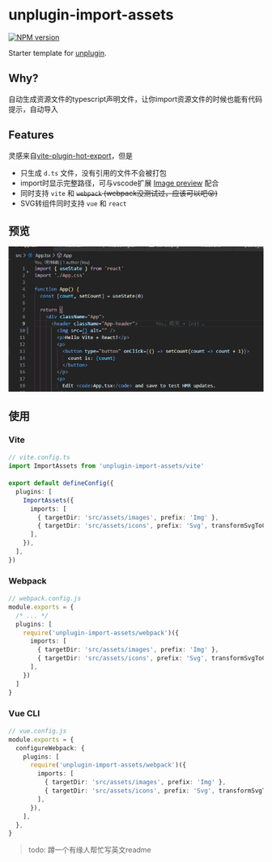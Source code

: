 # unplugin-import-assets

[![NPM version](https://img.shields.io/npm/v/unplugin-import-assets?color=a1b858&label=)](https://www.npmjs.com/package/unplugin-import-assets)

Starter template for [unplugin](https://github.com/unjs/unplugin).

## Why?

自动生成资源文件的typescript声明文件，让你import资源文件的时候也能有代码提示，自动导入

## Features

灵感来自[vite-plugin-hot-export](https://github.com/sudongyuer/vite-plugin-hot-export)，但是

- 只生成 `d.ts` 文件，没有引用的文件不会被打包
- import时显示完整路径，可与vscode扩展 [Image preview](https://marketplace.visualstudio.com/items?itemName=kisstkondoros.vscode-gutter-preview) 配合
- 同时支持 `vite` 和 ~~`webpack` (webpack没测试过，应该可以吧😛)~~
- SVG转组件同时支持 `vue` 和 `react`

## 预览

![预览图](./preview.gif)

## 使用


### Vite

```ts
// vite.config.ts
import ImportAssets from 'unplugin-import-assets/vite'

export default defineConfig({
  plugins: [
    ImportAssets({
      imports: [
        { targetDir: 'src/assets/images', prefix: 'Img' },
        { targetDir: 'src/assets/icons', prefix: 'Svg', transformSvgToComponent: true },
      ],
    }),
  ],
})
```


### Webpack

```ts
// webpack.config.js
module.exports = {
  /* ... */
  plugins: [
    require('unplugin-import-assets/webpack')({
      imports: [
        { targetDir: 'src/assets/images', prefix: 'Img' },
        { targetDir: 'src/assets/icons', prefix: 'Svg', transformSvgToComponent: true },
      ],
    })
  ]
}
```

### Vue CLI

```ts
// vue.config.js
module.exports = {
  configureWebpack: {
    plugins: [
      require('unplugin-import-assets/webpack')({
        imports: [
          { targetDir: 'src/assets/images', prefix: 'Img' },
          { targetDir: 'src/assets/icons', prefix: 'Svg', transformSvgToComponent: true },
        ],
      }),
    ],
  },
}
```

> todo: 蹲一个有缘人帮忙写英文readme